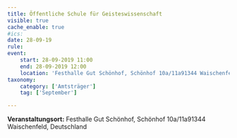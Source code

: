 ```yaml
---
title: Öffentliche Schule für Geisteswissenschaft
visible: true
cache_enable: true
#ics: 
date: 28-09-19
rule: 
event:
	start: 28-09-2019 11:00
	end: 28-09-2019 12:00
	location: 'Festhalle Gut Schönhof, Schönhof 10a/11a91344 Waischenfeld, Deutschland'
taxonomy:
	category: ['Amtsträger']
	tag: ['September']

---
```




**Veranstaltungsort:** Festhalle Gut Schönhof, Schönhof 10a/11a91344 Waischenfeld, Deutschland

